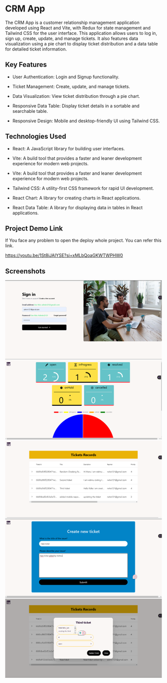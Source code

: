 
# CRM App

The CRM App is a customer relationship management application developed using React and Vite, with Redux for state management and Tailwind CSS for the user interface. This application allows users to log in, sign up, create, update, and manage tickets. It also features data visualization using a pie chart to display ticket distribution and a data table for detailed ticket information.






## Key Features

- User Authentication: Login and Signup functionality.

- Ticket Management: Create, update, and manage tickets.

- Data Visualization: View ticket distribution through a pie chart.

- Responsive Data Table: Display ticket details in a sortable and searchable table.

- Responsive Design: Mobile and desktop-friendly UI using Tailwind CSS.





## Technologies Used


- React: A JavaScript library for building user interfaces.

- Vite: A build tool that provides a faster and leaner development experience for modern web projects.

- Vite: A build tool that provides a faster and leaner development experience for modern web projects.

- Tailwind CSS: A utility-first CSS framework for rapid UI development. 

- React Chart: A library for creating charts in React applications.
 
- React Data Table: A library for displaying data in tables in React applications.


## Project Demo Link

If You face any problem to open the deploy whole project. You can refer this link. 

https://youtu.be/1St8iJAIYSE?si=xMLbQoaGKWTWPHW0
## Screenshots

![App Screenshot](./src/assets/c1.png)
![App Screenshot](./src/assets/c2.png)
![App Screenshot](./src/assets/c3.png)
![App Screenshot](./src/assets/c4.png)
![App Screenshot](./src/assets/c5.png)

